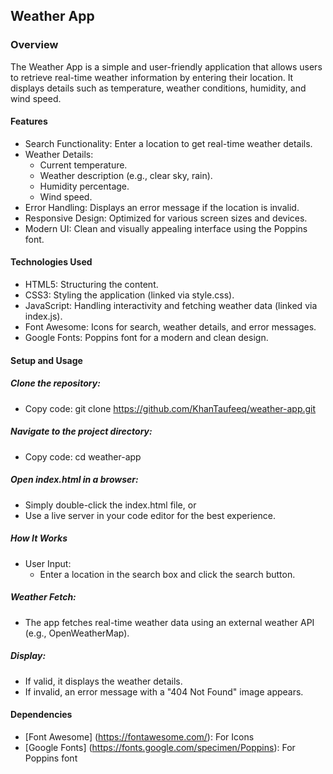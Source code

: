 ## Weather App
### Overview
The Weather App is a simple and user-friendly application that allows users to retrieve real-time weather information by entering their location. It displays details such as temperature, weather conditions, humidity, and wind speed.

#### Features
- Search Functionality: Enter a location to get real-time weather details.
- Weather Details:
  - Current temperature.
  - Weather description (e.g., clear sky, rain).
  - Humidity percentage.
  - Wind speed.
- Error Handling: Displays an error message if the location is invalid.
- Responsive Design: Optimized for various screen sizes and devices.
- Modern UI: Clean and visually appealing interface using the Poppins font.
#### Technologies Used
- HTML5: Structuring the content.
- CSS3: Styling the application (linked via style.css).
- JavaScript: Handling interactivity and fetching weather data (linked via index.js).
- Font Awesome: Icons for search, weather details, and error messages.
- Google Fonts: Poppins font for a modern and clean design.
#### Setup and Usage
##### Clone the repository:
  - Copy code: git clone https://github.com/KhanTaufeeq/weather-app.git 
##### Navigate to the project directory:
  - Copy code: cd weather-app
##### Open index.html in a browser:
  - Simply double-click the index.html file, or
  - Use a live server in your code editor for the best experience.
##### How It Works
- User Input:
  - Enter a location in the search box and click the search button.
##### Weather Fetch:
- The app fetches real-time weather data using an external weather API (e.g., OpenWeatherMap).
##### Display:
- If valid, it displays the weather details.
- If invalid, an error message with a "404 Not Found" image appears.
#### Dependencies
- [Font Awesome] (https://fontawesome.com/): For Icons
- [Google Fonts] (https://fonts.google.com/specimen/Poppins): For Poppins font
